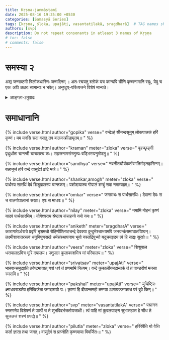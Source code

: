 ```yaml
---
title: Kṛṣṇa-janmāṣṭamī
date: 2025-08-16 19:35:00 +0530
categories: [Samasyā Series]
tags: [kṛṣṇa, śloka, upajāti, vasantatilakā, sragdharā]  # TAG names should always be lowercase
authors: [svp]
description: Do not repeat consonants in atleast 3 names of Kṛṣṇa
# toc: false
# comments: false
---
```


# समस्या २

अद्य जन्माष्टमी त्रिलोकधारिणः जन्मदिनम् । अतः रचयतु श्लोकं यत्र कान्यपि त्रीणि कृष्णनामानि स्युः, येषु च एकः अपि अक्षरः सामान्यः न भवेत्। अनुष्टुप्-परित्यजने विशेषं मान्यते।


<details>
  <summary>आङ्ग्ला-ऽनुवादः</summary>
<div markdown="1">

# Challenge 2

Today is Janmāṣṭamī, the birthday of the one who sustains the three worlds. Hence, compose a verse consisting of atleast 3 names of Lord Kṛṣṇa such that none of the words have any letter in common with each of the others. 

For eg:, माधव and यादव cannot be used together since ‘व्’ repeats. The same holds for मुरारि and जनार्दन (notice that ‘र्’ repeats) as well as अच्युत and अनन्त. However, कृष्ण, वासुदेव and श्रीशः can be used together since they have no letter in common. 

Clarification: Repeating letters due to vibhakti forms are allowed- for eg:, कृष्णम् and माधवम् is allowed (the ending म् is allowed). Similarly, repeating parts of the forms due to pratyaya are also allowed. 

_Note: Brownie points will be given to those who attempt meters other than Anuṣṭup._

</div>
</details>

# समाधानानि


{% include verse.html
   author="gopika"
   verse="
वन्देऽहं श्रीनन्दसूनुम् लोकपालकं हरिं कृष्णं। 
मम मनसि सदा वसतु तव बालकक्रीडामृतम्॥
   "
%}

{% include verse.html
   author="kraman"
   meter="zloka"
   verse="
बृहच्छृङ्गी पृथुर्धाता चानन्दी चाचलश्च कः।
सहस्रनामसंस्तुत्यः षड्भिरप्यनुमोदतु॥
   "
%}

{% include verse.html
   author="sandhya"
   verse="
नवनीतचौर्यकर्तारमतिमोहनहासिनम्।
बलानुजं हरिं वन्दे वासुदेवं हृदि भजे॥
   "
%}

{% include verse.html
   author="shankar,amogh"
   meter="zloka"
   verse="
पार्थस्य सारथिं देवं शिशुपालस्य चान्तकम्।
यशोदायाश्च गोपालं शम्बुं सदा नमाम्यहम्॥
   "
%}

{% include verse.html
   author="omkar"
   verse="
जगन्नाथः स पार्थसारथिः।
देवानां देवः स च बालगोपालानां सखा।
एषः स माधवः॥
   "
%}

{% include verse.html
   author="nilay"
   meter="zloka"
   verse="
नमामि मोहनं कृष्णं यादवं पार्थसारथिम्।
योगेश्वराय श्रेष्ठाय कंसहन्त्रे नमो नमः॥
   "
%}

{% include verse.html
   author="aniketh"
   meter="sragdharA"
   verse="
कारागारेऽर्धरात्रे प्रवृषि भृशमथो रोहिणीश्लिष्टचन्द्रे
देवक्या दुन्दुभेश्चाभयमपि जनयन्कंसमाघातयिष्यन्।
लक्ष्मीशावातरस्त्वं धनुनिपुणसखे धर्मसंस्थापनाय
भूयो नस्तद्रिपुभ्यो यदुचयहृदय त्वं हि सद्यः सुरक्षेः॥
   "
%}

{% include verse.html
   author="veera"
   meter="zloka"
   verse="
शिशुपाल धरापालाऽमित्र भूरि दयालय।
पशुपाल कुलाकाशमित्र मां परिपालय॥
   "
%}

{% include verse.html
   author="srivatsav"
   meter="upajAti"
   verse="
भास्वान्समुद्याति तवेष्टमात्रात् गवां धवं तं प्रणमामि नित्यम्।
वन्दे कुकालीयमदान्तकं तं तं पाण्डरीशं मनसा स्मरामि॥
   "
%}

{% include verse.html
   author="pakshal"
   meter="upajAti"
   verse="
युधिष्ठिरः क्ष्माधवराडशेष
हरिव्दिजेता जगदाश्रयो यः।
कृष्णां हि दीव्यन्तमहो तमप्या
ऽऽश्रयज्जगन्नाथ परं ब्रुवे किम्॥
   "
%}

{% include verse.html
   author="svp"
   meter="vasantatilakA"
   verse="
पद्मानन स्मरणमेव विशेषणं ते
पार्श्वे च ते शुभविदर्भजतोयजाक्षी।
त्वं पाहि मां कुवलयाङ्ग सुभासहास
हे श्रीध ते सुजलजं शरणं प्रपद्ये॥
   "
%}

{% include verse.html
   author="pilutla"
   meter="zloka"
   verse="
हरिरेवैति यो वेत्ति कर्ता ज्ञाता तथा जगत्।
वासुदेवं स प्राप्नोति कृष्णमाया विवर्जितः॥
   "
%}
